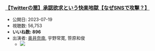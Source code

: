 ### [【Twitterの罠】承認欲求という快楽地獄【なぜSNSで攻撃？】](https://www.youtube.com/watch?v=7YR8jOkTECw)
-   公開日: 2023-07-19
-   視聴数: 56,753
-   **いいね数: 896**
-   出演者: [奥井奈南](/rehacq_fan/people/奥井奈南 "wikilink"), 宇野常寛, 笹原和俊
    - [![](https://img.youtube.com/vi/7YR8jOkTECw/hqdefault.jpg)](https://www.youtube.com/watch?v=7YR8jOkTECw)
